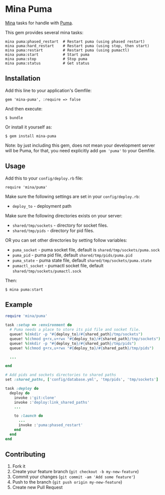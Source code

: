 # Mina Puma

[Mina](https://github.com/nadarei/mina) tasks for handle with
[Puma](https://github.com/puma/puma).

This gem provides several mina tasks:

    mina puma:phased_restart  # Restart puma (using phased restart)
    mina puma:hard_restart    # Restart puma (using stop, then start)
    mina puma:restart         # Restart puma (using pumactl)
    mina puma:start           # Start puma
    mina puma:stop            # Stop puma
    mina puma:status          # Get status

## Installation

Add this line to your application's Gemfile:

    gem 'mina-puma', :require => false

And then execute:

    $ bundle

Or install it yourself as:

    $ gem install mina-puma
    
Note: by just including this gem, does not mean your development server will be Puma, for that, you need explicitly add `gem 'puma'` to your Gemfile.

## Usage

Add this to your `config/deploy.rb` file:

    require 'mina/puma'

Make sure the following settings are set in your `config/deploy.rb`:

* `deploy_to`   - deployment path

Make sure the following directories exists on your server:

* `shared/tmp/sockets` - directory for socket files.
* `shared/tmp/pids` - directory for pid files.

OR you can set other directories by setting follow variables:

* `puma_socket` - puma socket file, default is `shared/tmp/sockets/puma.sock`
* `puma_pid` - puma pid file, default `shared/tmp/pids/puma.pid`
* `puma_state` - puma state file, default `shared/tmp/sockets/puma.state`
* `pumactl_socket` - pumactl socket file, default `shared/tmp/sockets/pumactl.sock`

Then:

```
$ mina puma:start
```

## Example
```ruby
require 'mina/puma'

task :setup => :environment do
  # Puma needs a place to store its pid file and socket file.
  queue! %(mkdir -p "#{deploy_to}/#{shared_path}/tmp/sockets")
  queue! %(chmod g+rx,u+rwx "#{deploy_to}/#{shared_path}/tmp/sockets")
  queue! %(mkdir -p "#{deploy_to}/#{shared_path}/tmp/pids")
  queue! %(chmod g+rx,u+rwx "#{deploy_to}/#{shared_path}/tmp/pids")

  ...

end

# Add pids and sockets directories to shared paths
set :shared_paths, ['config/database.yml', 'tmp/pids', 'tmp/sockets']

task :deploy do
  deploy do
    invoke :'git:clone'
    invoke :'deploy:link_shared_paths'
    ...

    to :launch do
      ...
      invoke :'puma:phased_restart'
    end
  end
end
```

## Contributing

1. Fork it
2. Create your feature branch (`git checkout -b my-new-feature`)
3. Commit your changes (`git commit -am 'Add some feature'`)
4. Push to the branch (`git push origin my-new-feature`)
5. Create new Pull Request
